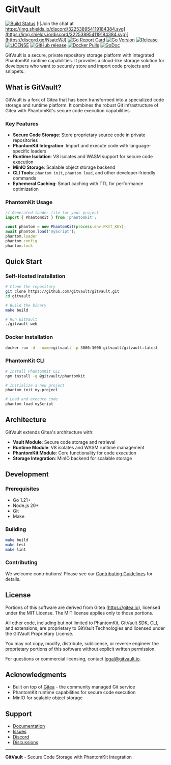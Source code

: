 # GitVault

[![Build Status](https://github.com/gitvault/gitvault/workflows/CI/badge.svg)](https://github.com/gitvault/gitvault/actions)
[![Join the chat at https://img.shields.io/discord/322538954119184384.svg](https://img.shields.io/discord/322538954119184384.svg)](https://discord.gg/NsatcWJ)
[![Go Report Card](https://goreportcard.com/badge/code.gitea.io/gitea)](https://goreportcard.com/report/code.gitea.io/gitea)
[![Go Version](https://img.shields.io/github/go-mod/go-version/gitvault/gitvault)](https://github.com/gitvault/gitvault)
[![Release](https://img.shields.io/github/release/gitvault/gitvault.svg)](https://github.com/gitvault/gitvault/releases/latest)
[![LICENSE](https://img.shields.io/github/license/gitvault/gitvault.svg)](https://github.com/gitvault/gitvault/blob/main/LICENSE)
[![GitHub release](https://img.shields.io/github/downloads/gitvault/gitvault/total.svg)](https://github.com/gitvault/gitvault/releases/latest)
[![Docker Pulls](https://img.shields.io/docker/pulls/gitvault/gitvault.svg)](https://hub.docker.com/r/gitvault/gitvault)
[![GoDoc](https://godoc.org/code.gitea.io/gitea?status.svg)](https://godoc.org/code.gitea.io/gitea)

GitVault is a secure, private repository storage platform with integrated PhantomKit runtime capabilities. It provides a cloud-like storage solution for developers who want to securely store and import code projects and snippets.

## What is GitVault?

GitVault is a fork of Gitea that has been transformed into a specialized code storage and runtime platform. It combines the robust Git infrastructure of Gitea with PhantomKit's secure code execution capabilities.

### Key Features

- **Secure Code Storage**: Store proprietary source code in private repositories
- **PhantomKit Integration**: Import and execute code with language-specific loaders
- **Runtime Isolation**: V8 isolates and WASM support for secure code execution
- **MinIO Storage**: Scalable object storage backend
- **CLI Tools**: `phantom init`, `phantom load`, and other developer-friendly commands
- **Ephemeral Caching**: Smart caching with TTL for performance optimization

### PhantomKit Usage

```javascript
// Generated loader file for your project
import { PhantomKit } from 'phantomkit';

const phantom = new PhantomKit(process.env.PKIT_KEY);
await phantom.load('myScript');
phantom.loader
phantom.config
phantom.lock
```

## Quick Start

### Self-Hosted Installation

```bash
# Clone the repository
git clone https://github.com/gitvault/gitvault.git
cd gitvault

# Build the binary
make build

# Run GitVault
./gitvault web
```

### Docker Installation

```bash
docker run -d --name=gitvault -p 3000:3000 gitvault/gitvault:latest
```

### PhantomKit CLI

```bash
# Install PhantomKit CLI
npm install -g @gitvault/phantomkit

# Initialize a new project
phantom init my-project

# Load and execute code
phantom load myScript
```

## Architecture

GitVault extends Gitea's architecture with:

- **Vault Module**: Secure code storage and retrieval
- **Runtime Module**: V8 isolates and WASM runtime management
- **PhantomKit Module**: Core functionality for code execution
- **Storage Integration**: MinIO backend for scalable storage

## Development

### Prerequisites

- Go 1.21+
- Node.js 20+
- Git
- Make

### Building

```bash
make build
make test
make lint
```

### Contributing

We welcome contributions! Please see our [Contributing Guidelines](CONTRIBUTING.md) for details.

## License

Portions of this software are derived from Gitea (https://gitea.io),
licensed under the MIT License. The MIT license applies only to those portions.

All other code, including but not limited to PhantomKit, GitVault SDK, CLI, and extensions, are proprietary to GitVault Technologies and licensed under the GitVault Proprietary License.

You may not copy, modify, distribute, sublicense, or reverse engineer
the proprietary portions of this software without explicit written permission.

For questions or commercial licensing, contact legal@gitvault.io.

## Acknowledgments

- Built on top of [Gitea](https://gitea.io/) - the community managed Git service
- PhantomKit runtime capabilities for secure code execution
- MinIO for scalable object storage

## Support

- [Documentation](https://docs.gitvault.io)
- [Issues](https://github.com/gitvault/gitvault/issues)
- [Discord](https://discord.gg/NsatcWJ)
- [Discussions](https://github.com/gitvault/gitvault/discussions)

---

**GitVault** - Secure Code Storage with PhantomKit Integration
